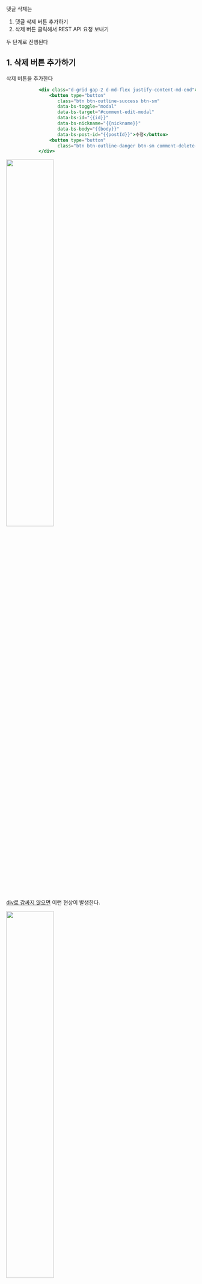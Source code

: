 댓글 삭제는 

1. 댓글 삭제 버튼 추가하기
2. 삭제 버튼 클릭해서 REST API 요청 보내기

두 단계로 진행된다

## 1. 삭제 버튼 추가하기

삭제 버튼을 추가한다

```jsx
            <div class="d-grid gap-2 d-md-flex justify-content-md-end">
                <button type="button"
                   class="btn btn-outline-success btn-sm"
                   data-bs-toggle="modal"
                   data-bs-target="#comment-edit-modal"
                   data-bs-id="{{id}}"
                   data-bs-nickname="{{nickname}}"
                   data-bs-body="{{body}}"
                   data-bs-post-id="{{postId}}">수정</button>
                <button type="button"
                   class="btn btn-outline-danger btn-sm comment-delete-btn">삭제</button>
            </div>
```

<img src=https://github.com/muyaaho/project-board/assets/76798969/8639f0f6-4f63-4ffa-98c5-d05d26c62788 width="50%" height="50%"/>

[div로 감싸지 않으면](https://getbootstrap.com/docs/5.3/components/buttons/#block-buttons) 이런 현상이 발생한다.

<img src=https://github.com/muyaaho/project-board/assets/76798969/347ae829-fb68-49ec-89ca-1c8717b79510 width="50%" height="50%"/>



## 2. 클릭 이벤트 처리하기

먼저 삭제 버튼의 클릭 이벤트를 감지하기 위해 삭제 버튼을 상수로 지정한다.

```jsx
const commentDeleteBtn = document.querySelector(".comment-delete-btn");
```

`addEventListener()`로 삭제 이벤트의 클릭 이벤트를 감지한다. 이벤트가 발생하면 콘솔 로그를 출력한다.

```jsx
    commentDeleteBtn.addEventListener("click", function() {
        console.log("삭제 버튼이 클릭됐습니다.");
    });
```

실행하고 삭제 버튼을 누르면 콘솔에 숫자와 함께 표시된다.

<img src=https://github.com/muyaaho/project-board/assets/76798969/1c4e422f-28a2-4c87-9237-3d2c8a3b3dae width="50%" height="50%"/>

하지만 다른 사람의 삭제를 누르면 반응하지 않는 문제점이 있다. `querySelector()`로 삭제 버튼을 클릭하면 제일 처음에 클릭된 [삭제] 버튼만 선택하기 때문이다.

이 문제를 해결하려면 `querySelectAll()` 메서드를 이용해야 한다. 선택자로 지정한 모든 요소를 찾아 반환한다. 

```jsx
const commentDeleteBtns = document.querySelectorAll(".comment-delete-btn");
```

버튼 여러개가 변수화 되었으므로 반복 처리를 위해 `forEach()` 를 사용한다. `forEach()`는 NodeList, Map, Set, String 등 일련의 데이터 묶음을 순회하면서 처리하는 메서드다.

```jsx
    commentDeleteBtns.forEach(btn => {
        btn.addEventListener("click", () => {
            console.log("삭제 버튼이 클릭됐습니다.");
        });
    });
```

어느 버튼을 눌러도 카운트가 잘 올라간다. 어떤 댓글의 삭제 버튼이 눌렸는지 확인하기 위해 id를 받아온다.

```jsx
<button type="button"
        class="btn btn-outline-danger btn-sm comment-delete-btn"
        data-comment-id="{{id}}"
>삭제</button>
```

btn에 클릭 이벤트가 발생했을 때 이벤트와 관련한 요소를 가져온다.

```jsx
    commentDeleteBtns.forEach(btn => {
        btn.addEventListener("click", (event) => {
            const commentDeleteBtn = event.target;
            const commentId = commentDeleteBtn.getAttribute("data-comment-id");
            console.log(`삭제 버튼 클릭: ${commentId}번 댓글`);
        });
    });
```

- 삭제 버튼을 변수화 하고(`commentDeleteBtn`), 삭제 댓글 id를 가져온다(`commentDeleteBtn.getAttribute(”id”)`)

<img src=https://github.com/muyaaho/project-board/assets/76798969/c927a6bf-82eb-4888-98a7-a20fbac97793 width="50%" height="50%"/>

## 3. 자바스크립트로 REST API 호출하고 응답 처리하기

삭제 REST API를 호출한다.

```jsx
            console.log(`삭제 버튼 클릭: ${commentId}번 댓글`);
            
            const url = `/api/comments/${commentId}`;
```

fetch() 함수를 작성한다.

```jsx
fetch(url, {
    method: "DELETE"
}).then(response => {
    if (!response.ok) {
        alert("댓글 삭제 실패했습니다.");
        return;
    }

    // 삭제 성공 시 댓글을 화면에서 지우고 메시지 창 띄우기
    const target = document.querySelector(`#comments-${commentId}`);
    target.remove();
    const msg = `${commentId}번 댓글을 삭제했습니다.`;
    alert(msg);

    window.location.reload();
});
```

- 삭제하므로 headers, body는 작성하지 않아도 된다.

<img src=https://github.com/muyaaho/project-board/assets/76798969/8d430123-082e-439a-b2ad-9f71d3f88ffc width="50%" height="50%"/>

<img src=https://github.com/muyaaho/project-board/assets/76798969/7a08a95d-b904-404c-8258-8fdcd295cd0b width="50%" height="50%"/>
